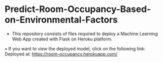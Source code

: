 # Predict-Room-Occupancy-Based-on-Environmental-Factors

 * This repository consists of files required to deploy a Machine Learning Web App created with Flask on Heroku platform.
 
 • If you want to view the deployed model, click on the following link: Deployed at: https://room-occupancy.herokuapp.com/
 
 
